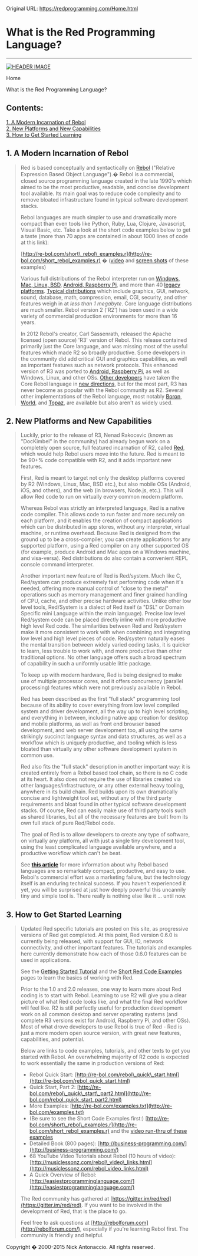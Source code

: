 Original URL: <https://redprogramming.com/Home.html>

# What is the Red Programming Language?

* * *

[![HEADER IMAGE](https://redprogramming.com/header.png)](https://redprogramming.com/index.html)

Home

What is the Red Programming Language?

## Contents:

[1. A Modern Incarnation of Rebol](#section-1)  
[2. New Platforms and New Capabilities](#section-2)  
[3. How to Get Started Learning](#section-3)

## 1. A Modern Incarnation of Rebol

> Red is based conceptually and syntactically on [Rebol](http://rebol.com/) ("Relative Expression Based Object Language").� Rebol is a commercial, closed source programming language created in the late 1990's which aimed to be the most productive, readable, and concise development tool available. Its main goal was to reduce code complexity and to remove bloated infrastructure found in typical software development stacks.
> 
> Rebol languages are much simpler to use and dramatically more compact than even tools like Python, Ruby, Lua, Clojure, Javascript, Visual Basic, etc. Take a look at the short code examples below to get a taste (more than 70 apps are contained in about 1000 lines of code at this link):
> 
> [http://re-bol.com/short\_rebol\_examples.r](http://re-bol.com/short_rebol_examples.r) � ([video](https://youtu.be/lR5Fzv6DP0I) and [screen shots](http://re-bol.com/short_rebol_examples/) of these examples)
> 
> Various full distributions of the Rebol interpreter run on [Windows, Mac, Linux, BSD](http://www.rebol.com/download-view.html), [Android, Raspberry Pi](http://r3al.org/download-rebol3.html), and more than 40 [legacy platforms](http://www.rebol.com/release-archive.html). [Typical distributions](http://www.rebol.com/download-view.html) which include graphics, GUI, network, sound, database, math, compression, email, CGI, security, and other features weigh in at *less than 1 megabyte*. Core language distributions are much smaller. Rebol version 2 ('R2') has been used in a wide variety of commercial production environments for more than 16 years.
> 
> In 2012 Rebol's creator, Carl Sassenrath, released the Apache licensed (open source) 'R3' version of Rebol. This release contained primarily just the Core language, and was missing most of the useful features which made R2 so broadly productive. Some developers in the community did add critical GUI and graphics capabilities, as well as important features such as network protocols. This enhanced version of R3 was ported to [Android, Raspberry Pi](http://r3al.org/download-rebol3.html), as well as Windows, Linux, and other OSs. [Other developers](http://blog.hostilefork.com/rebol-state-union-june-2015/) have taken the Core Rebol language in [new directions](https://github.com/metaeducation/ren-c), but for the most part, R3 has never become as popular with the Rebol community as R2. Several other implementations of the Rebol language, most notably [Boron](http://urlan.sourceforge.net/boron/), [World](http://www.world-lang.org/), and [Topaz](http://www.colellachiara.com/soft/topaz/try-topaz.html), are available but also aren't as widely used.

## 2. New Platforms and New Capabilities

> Luckily, prior to the release of R3, Nenad Rakocevic (known as "DocKimbel" in the community) had already begun work on a completely open source, full featured incarnation of R2, called [Red](http://www.red-lang.org/), which would help Rebol users move into the future. Red is meant to be 90+% code compatible with R2, and it adds important new features.
> 
> First, Red is meant to target not only the desktop platforms covered by R2 (Windows, Linux, Mac, BSD etc.), but also mobile OSs (Android, iOS, and others), and the web (in browsers, Node.js, etc.). This will allow Red code to run on virtually every common modern platform.
> 
> Whereas Rebol was strictly an interpreted language, Red is a native code compiler. This allows code to run faster and more securely on each platform, and it enables the creation of compact applications which can be distributed in app stores, without any interpreter, virtual machine, or runtime overhead. Because Red is designed from the ground up to be a cross-compiler, you can create applications for any supported platform, using a Red compiler on any other supported OS (for example, produce Android and Mac apps on a Windows machine, and visa-versa). Red distributions do also contain a convenient REPL console command interpreter.
> 
> Another important new feature of Red is Red/system. Much like C, Red/system can produce extremely fast performing code when it's needed, offering more manual control of "close to the metal" operations such as memory management and finer grained handling of CPU, cache, and other precise hardware activities. Unlike other low level tools, Red/System is a dialect of Red itself (a "DSL" or Domain Specific mini Language within the main language). Precise low level Red/system code can be placed directly inline with more productive high level Red code. The similarities between Red and Red/system make it more consistent to work with when combining and integrating low level and high level pieces of code. Red/system naturally eases the mental transition between widely varied coding tasks, it is quicker to learn, less trouble to work with, and more productive than other traditional options. No other language offers such a broad spectrum of capability in such a uniformly usable little package.
> 
> To keep up with modern hardware, Red is being designed to make use of multiple processor cores, and it offers concurrency (parallel processing) features which were not previously available in Rebol.
> 
> Red has been described as the first "full stack" programming tool because of its ability to cover everything from low level compiled system and driver development, all the way up to high level scripting, and everything in between, including native app creation for desktop and mobile platforms, as well as front end browser based development, and web server development too, all using the same strikingly succinct language syntax and data structures, as well as a workflow which is uniquely productive, and tooling which is less bloated than virtually any other software development system in common use.
> 
> Red also fits the "full stack" description in another important way: it is created entirely from a Rebol based tool chain, so there is no C code at its heart. It also does not require the use of libraries created via other languages/infrastructure, or any other external heavy tooling, anywhere in its build chain. Red builds upon its own dramatically concise and lightweight tool set, without any of the third party requirements and bloat found in other typical software development stacks. Of course, Red can easily make use of third party tools such as shared libraries, but all of the necessary features are built from its own full stack of pure Red/Rebol code.
> 
> The goal of Red is to allow developers to create any type of software, on virtually any platform, all with just a single tiny development tool, using the least complicated language available anywhere, and a productive workflow which can't be beat.
> 
> See [**this article**](http://redprogramming.com/Why%20Rebol%20and%20Red.html) for more information about why Rebol based languages are so remarkably compact, productive, and easy to use. Rebol's commercial effort was a marketing failure, but the technology itself is an enduring technical success. If you haven't experienced it yet, you will be surprised at just how deeply powerful this uncannily tiny and simple tool is. There really is nothing else like it ... until now.

## 3. How to Get Started Learning

> Updated Red specific tutorials are posted on this site, as progressive versions of Red get completed. At this point, Red version 0.6.0 is currently being released, with support for GUI, IO, network connectivity, and other important features. The tutorials and examples here currently demonstrate how each of those 0.6.0 features can be used in applications.
> 
> See the [Getting Started Tutorial](http://redprogramming.com/Getting%20Started.html) and the [Short Red Code Examples](http://redprogramming.com/Short%20Red%20Code%20Examples.html) pages to learn the basics of working with Red.
> 
> Prior to the 1.0 and 2.0 releases, one way to learn more about Red coding is to start with Rebol. Learning to use R2 will give you a clear picture of what Red code looks like, and what the final Red workflow will feel like. R2 is still perfectly useful for production development work on all common desktop and server operating systems (and complete R3 versions exist for Android, Raspberry Pi, and other OSs). Most of what drove developers to use Rebol is true of Red - Red is just a more modern open source version, with great new features, capabilities, and potential.
> 
> Below are links to code examples, tutorials, and other texts to get you started with Rebol. An overwhelming majority of R2 code is expected to work essentially the same in production versions of Red:
> 
> - Rebol Quick Start: [http://re-bol.com/rebol\_quick\_start.html](http://re-bol.com/rebol_quick_start.html)
> - Quick Start, Part 2: [http://re-bol.com/rebol\_quick\_start\_part2.html](http://re-bol.com/rebol_quick_start_part2.html)
> - More Examples: [http://re-bol.com/examples.txt](http://re-bol.com/examples.txt)
> - (Be sure to see the Short Code Examples first:) [http://re-bol.com/short\_rebol\_examples.r](http://re-bol.com/short_rebol_examples.r) and the [video run-thru of these examples](https://youtu.be/lR5Fzv6DP0I)
> - Detailed Book (800 pages): [http://business-programming.com/](http://business-programming.com/)
> - 68 YouTube Video Tutorials about Rebol (10 hours of video): [http://musiclessonz.com/rebol\_video\_links.html](http://musiclessonz.com/rebol_video_links.html)
> - A Quick Overview of Rebol: [http://easiestprogramminglanguage.com/](http://easiestprogramminglanguage.com/)
> 
> The Red community has gathered at [https://gitter.im/red/red](https://gitter.im/red/red). If you want to be involved in the development of Red, that is the place to go.
> 
> Feel free to ask questions at [http://rebolforum.com](http://rebolforum.com/), especially if you're learning Rebol first. The community is friendly and helpful.

Copyright � 2000-2015 Nick Antonaccio. All rights reserved.
